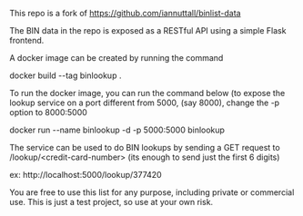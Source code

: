 This repo is a fork of https://github.com/iannuttall/binlist-data

The BIN data in the repo is exposed as a RESTful API using a simple Flask frontend. 

A docker image can be created by running the command

docker build --tag binlookup . 

To run the docker image, you can run the command below (to expose the lookup service on a port different from 5000, (say 8000), change the -p option to 8000:5000

docker run --name binlookup -d -p 5000:5000 binlookup


The service can be used to do BIN lookups by sending a GET request to /lookup/&lt;credit-card-number&gt; (its enough to send just the first 6 digits)

ex: http://localhost:5000/lookup/377420

You are free to use this list for any purpose, including private or commercial use. This is just a test project, so use at your own risk. 
